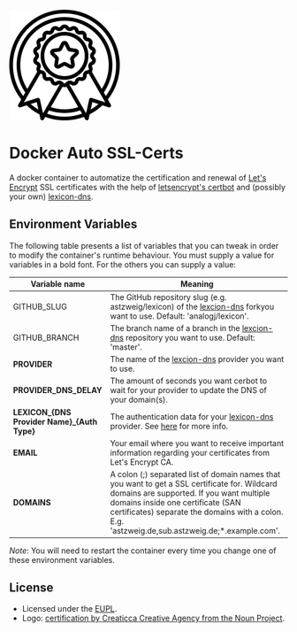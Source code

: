 ![Logo][logo]

# Docker Auto SSL-Certs
A docker container to automatize the certification and renewal of
[Let's Encrypt][1] SSL certificates with the help of [letsencrypt's certbot][3]
and (possibly your own) [lexicon-dns][2].

## Environment Variables
The following table presents a list of variables that you can tweak in order to
modify the container's runtime behaviour. You must supply a value for variables
in a bold font. For the others you can supply a value:

| Variable name | Meaning |
| ---  | --- |
| GITHUB_SLUG | The GitHub repository slug (e.g. astzweig/lexicon) of the [lexcion-dns][2] forkyou want to use. Default: 'analogj/lexicon'. |
| GITHUB_BRANCH | The branch name of a branch in the [lexcion-dns][2] repository you want to use. Default: 'master'. |
| **PROVIDER** | The name of the [lexcion-dns][2] provider you want to use. |
| **PROVIDER\_DNS\_DELAY** | The amount of seconds you want cerbot to wait for your provider to update the DNS of your domain(s). |
| **LEXICON\_{DNS Provider Name}\_{Auth Type}** | The authentication data for your [lexicon-dns][2] provider. See [here][6] for more info. |
| **EMAIL** | Your email where you want to receive important information regarding your certificates from Let's Encrypt CA. |
| **DOMAINS** | A colon (;) separated list of domain names that you want to get a SSL certificate for. Wildcard domains are supported. If you want multiple domains inside one certificate (SAN certificates) separate the domains with a colon. E.g. 'astzweig.de,sub.astzweig.de;*.example.com'.|

_Note_: You will need to restart the container every time you change one of
these environment variables.

## License
- Licensed under the [EUPL][5].
- Logo: [certification by Creaticca Creative Agency from the Noun Project][4].

[1]: https://letsencrypt.org
[2]: https://github.com/analogj/lexicon
[3]: https://certbot.eff.org
[4]: https://thenounproject.com/term/certification/1660646/
[5]: https://eupl.eu/1.2/en/
[6]: https://github.com/analogj/lexicon#environmental-variables
[logo]: https://raw.githubusercontent.com/astzweig/docker-letsencrypt-ssl/master/logo.svg?sanitize=true
